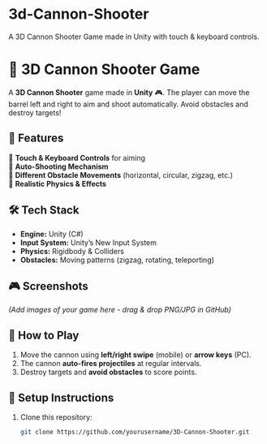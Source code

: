 # 3d-Cannon-Shooter
A 3D Cannon Shooter Game made in Unity with touch &amp; keyboard controls.

# 🎯 3D Cannon Shooter Game  

A **3D Cannon Shooter** game made in **Unity** 🎮. The player can move the barrel left and right to aim and shoot automatically. Avoid obstacles and destroy targets!  

## 🚀 Features  
🔹 **Touch & Keyboard Controls** for aiming  
🔹 **Auto-Shooting Mechanism**  
🔹 **Different Obstacle Movements** (horizontal, circular, zigzag, etc.)  
🔹 **Realistic Physics & Effects**  

## 🛠️ Tech Stack  
- **Engine:** Unity (C#)  
- **Input System:** Unity’s New Input System  
- **Physics:** Rigidbody & Colliders  
- **Obstacles:** Moving patterns (zigzag, rotating, teleporting)  

## 🎮 Screenshots  
*(Add images of your game here - drag & drop PNG/JPG in GitHub)*  

## 📜 How to Play  
1. Move the cannon using **left/right swipe** (mobile) or **arrow keys** (PC).  
2. The cannon **auto-fires projectiles** at regular intervals.  
3. Destroy targets and **avoid obstacles** to score points.  

## 🔧 Setup Instructions  
1. Clone this repository:  
   ```bash
   git clone https://github.com/yourusername/3D-Cannon-Shooter.git

